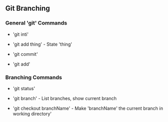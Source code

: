 ## Git Branching

### General 'git' Commands


* 'git inti'

* 'git add thing' - State 'thing'

* 'git commit'
* 'git add'

### Branching Commands

* 'git status'

* 'git branch' - List branches, show current branch

* 'git checkout branchName' - Make 'branchName' the current branch in working directory'
